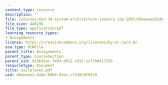 ```yaml
---
content_type: resource
description: ''
file: /courses/esd-34-system-architecture-january-iap-2007/d6eeaee2da9e69b093eccf138c0f92c9_sailplanes.pdf
file_size: 446195
file_type: application/pdf
learning_resource_types:
- Assignments
license: https://creativecommons.org/licenses/by-nc-sa/4.0/
ocw_type: OCWFile
parent_title: Assignments
parent_type: CourseSection
parent_uid: 819b35ac-f493-d612-c932-1cf7b041725b
resourcetype: Document
title: sailplanes.pdf
uid: d6eeaee2-da9e-69b0-93ec-cf138c0f92c9
---
```

